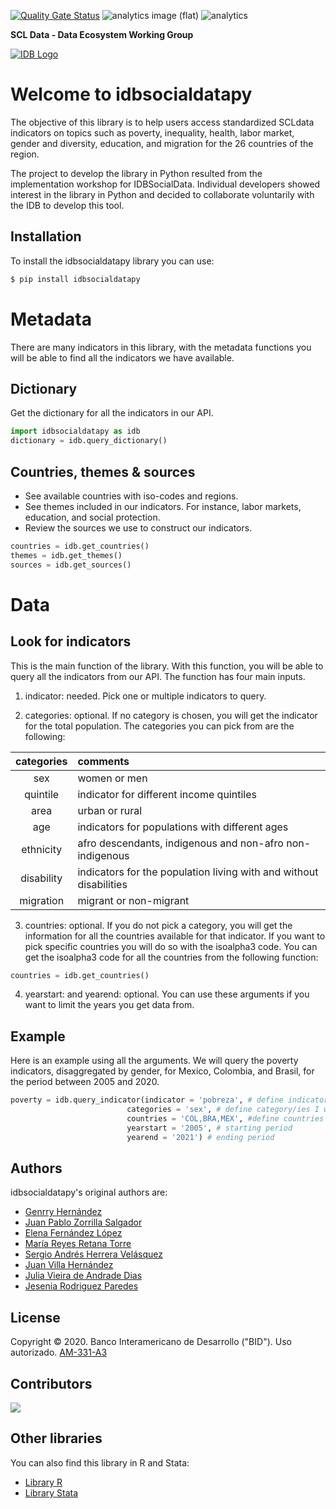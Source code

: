 [![Quality Gate Status](https://sonarcloud.io/api/project_badges/measure?project=EL-BID_idbsocialdatapy&metric=alert_status)](https://sonarcloud.io/summary/new_code?id=EL-BID_idbsocialdatapy)
![analytics image (flat)](https://raw.githubusercontent.com/vitr/google-analytics-beacon/master/static/badge.svg)
![analytics](https://www.google-analytics.com/collect?v=1&cid=555&t=pageview&ec=repo&ea=open&dp=/idbsocialdatapy/readme&dt=&tid=UA-4677001-16)

**SCL Data - Data Ecosystem Working Group**

[![IDB Logo](https://scldata.iadb.org/assets/iadb-7779368a000004449beca0d4fc6f116cc0617572d549edf2ae491e9a17f63778.png)](https://scldata.iadb.org)

# Welcome to idbsocialdatapy
 
The objective of this library is to help users access standardized SCLdata indicators on topics such as poverty, inequality, health, labor market, gender and diversity, education, and migration for the 26 countries of the region. 

The project to develop the library in Python resulted from the implementation workshop for IDBSocialData. Individual developers showed interest in the library in Python and decided to collaborate voluntarily with the IDB to develop this tool. 

## Installation

To install the idbsocialdatapy library you can use:

```sh
$ pip install idbsocialdatapy

```

# Metadata 

There are many indicators in this library, with the metadata functions you will be able to find all the indicators we have available. 

## Dictionary 

Get the dictionary for all the indicators in our API. 

```python
import idbsocialdatapy as idb
dictionary = idb.query_dictionary()

```

## Countries, themes & sources 

- See available countries with iso-codes and regions. 
- See themes included in our indicators. For instance, labor markets, education, and social protection. 
- Review the sources we use to construct our indicators.

```python
countries = idb.get_countries()
themes = idb.get_themes()
sources = idb.get_sources()

```

# Data

## Look for indicators 

This is the main function of the library. With this function, you will be able to query all the indicators from our API. 
The function has four main inputs. 

1. indicator: needed. Pick one or multiple indicators to query.

2. categories: optional. If no category is chosen, you will get the indicator for the total population. The categories you can pick from are the following: 

|categories| comments |
| :---: |:--- |
| sex | women or men |
| quintile | indicator for different income quintiles |
| area | urban or rural |
| age | indicators for populations with different ages |
| ethnicity | afro descendants, indigenous and non-afro non-indigenous |
| disability | indicators for the population living with and without disabilities |
| migration | migrant or non-migrant |

3. countries: optional. If you do not pick a category, you will get the information for all the countries available for that indicator. 
If you want to pick specific countries you will do so with the isoalpha3 code. You can get the isoalpha3 code for all the countries from the following function:

```python
countries = idb.get_countries()

```
4. yearstart: and yearend: optional. You can use these arguments if you want to limit the years you get data from. 

## Example

Here is an example using all the arguments. We will query the poverty indicators, disaggregated by gender, for Mexico, Colombia, and Brasil, for the period between 2005 and 2020.

```python
poverty = idb.query_indicator(indicator = 'pobreza', # define indicator to consult 
                          categories = 'sex', # define category/ies I want to see in the indicator
                          countries = 'COL,BRA,MEX', #define countries you want data from
                          yearstart = '2005', # starting period
                          yearend = '2021') # ending period
```

## Authors 

idbsocialdatapy's original authors are:

- [Genrry Hernández](https://github.com/genrry)
- [Juan Pablo Zorrilla Salgador](https://github.com/jpzorrilla)
- [Elena Fernández López](https://github.com/elainfl)
- [María Reyes Retana Torre](https://github.com/mariarrt94)
- [Sergio Andrés Herrera Velásquez](https://github.com/sahvsergio)
- [Juan Villa Hernández](https://github.com/juanfvilla)
- [Julia Vieira de Andrade Dias](https://github.com/Juliavieiradeandradedias)
- [Jesenia Rodriguez Paredes](https://github.com/jesknowmad)

## License

Copyright © 2020. Banco Interamericano de Desarrollo ("BID"). Uso autorizado. [AM-331-A3](LICENSE.md)

## Contributors

 <a href = "https://github.com/EL-BID/idbsocialdatapy/graphs/contributors">
   <img src = "https://contrib.rocks/image?repo=EL-BID/idbsocialdatapy"/>
 </a>
 
## Other libraries

You can also find this library in R and Stata:

- [Library R](https://github.com/EL-BID/idbsocialdataR)
- [Library Stata](https://github.com/BID-DATA/idbsocialdata)

 
